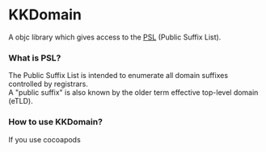 KKDomain
========

A objc library which gives access to the [PSL](https://publicsuffix.org/) (Public Suffix List).

### What is PSL?
The Public Suffix List is intended to enumerate all domain suffixes controlled by registrars.   
A "public suffix" is also known by the older term effective top-level domain (eTLD).


### How to use KKDomain?

If you use cocoapods
